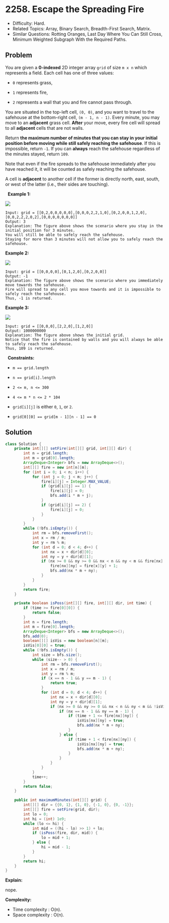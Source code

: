 # 2258. Escape the Spreading Fire

- Difficulty: Hard.
- Related Topics: Array, Binary Search, Breadth-First Search, Matrix.
- Similar Questions: Rotting Oranges, Last Day Where You Can Still Cross, Minimum Weighted Subgraph With the Required Paths.

## Problem

You are given a **0-indexed** 2D integer array ```grid``` of size ```m x n``` which represents a field. Each cell has one of three values:


	
- ```0``` represents grass,
	
- ```1``` represents fire,
	
- ```2``` represents a wall that you and fire cannot pass through.


You are situated in the top-left cell, ```(0, 0)```, and you want to travel to the safehouse at the bottom-right cell, ```(m - 1, n - 1)```. Every minute, you may move to an **adjacent** grass cell. **After** your move, every fire cell will spread to all **adjacent** cells that are not walls.

Return **the **maximum** number of minutes that you can stay in your initial position before moving while still safely reaching the safehouse**. If this is impossible, return ```-1```. If you can **always** reach the safehouse regardless of the minutes stayed, return ```109```.

Note that even if the fire spreads to the safehouse immediately after you have reached it, it will be counted as safely reaching the safehouse.

A cell is **adjacent** to another cell if the former is directly north, east, south, or west of the latter (i.e., their sides are touching).

 
**Example 1:**

![](https://assets.leetcode.com/uploads/2022/03/10/ex1new.jpg)

```
Input: grid = [[0,2,0,0,0,0,0],[0,0,0,2,2,1,0],[0,2,0,0,1,2,0],[0,0,2,2,2,0,2],[0,0,0,0,0,0,0]]
Output: 3
Explanation: The figure above shows the scenario where you stay in the initial position for 3 minutes.
You will still be able to safely reach the safehouse.
Staying for more than 3 minutes will not allow you to safely reach the safehouse.
```

**Example 2:**

![](https://assets.leetcode.com/uploads/2022/03/10/ex2new2.jpg)

```
Input: grid = [[0,0,0,0],[0,1,2,0],[0,2,0,0]]
Output: -1
Explanation: The figure above shows the scenario where you immediately move towards the safehouse.
Fire will spread to any cell you move towards and it is impossible to safely reach the safehouse.
Thus, -1 is returned.
```

**Example 3:**

![](https://assets.leetcode.com/uploads/2022/03/10/ex3new.jpg)

```
Input: grid = [[0,0,0],[2,2,0],[1,2,0]]
Output: 1000000000
Explanation: The figure above shows the initial grid.
Notice that the fire is contained by walls and you will always be able to safely reach the safehouse.
Thus, 109 is returned.
```

 
**Constraints:**


	
- ```m == grid.length```
	
- ```n == grid[i].length```
	
- ```2 <= m, n <= 300```
	
- ```4 <= m * n <= 2 * 104```
	
- ```grid[i][j]``` is either ```0```, ```1```, or ```2```.
	
- ```grid[0][0] == grid[m - 1][n - 1] == 0```



## Solution

```java
class Solution {
    private int[][] setFire(int[][] grid, int[][] dir) {
        int n = grid.length;
        int m = grid[0].length;
        ArrayDeque<Integer> bfs = new ArrayDeque<>();
        int[][] fire = new int[n][m];
        for (int i = 0; i < n; i++) {
            for (int j = 0; j < m; j++) {
                fire[i][j] = Integer.MAX_VALUE;
                if (grid[i][j] == 1) {
                    fire[i][j] = 0;
                    bfs.add(i * m + j);
                }
                if (grid[i][j] == 2) {
                    fire[i][j] = 0;
                }
            }
        }
        while (!bfs.isEmpty()) {
            int rm = bfs.removeFirst();
            int x = rm / m;
            int y = rm % m;
            for (int d = 0; d < 4; d++) {
                int nx = x + dir[d][0];
                int ny = y + dir[d][1];
                if (nx >= 0 && ny >= 0 && nx < n && ny < m && fire[nx][ny] == Integer.MAX_VALUE) {
                    fire[nx][ny] = fire[x][y] + 1;
                    bfs.add(nx * m + ny);
                }
            }
        }
        return fire;
    }

    private boolean isPoss(int[][] fire, int[][] dir, int time) {
        if (time >= fire[0][0]) {
            return false;
        }
        int n = fire.length;
        int m = fire[0].length;
        ArrayDeque<Integer> bfs = new ArrayDeque<>();
        bfs.add(0);
        boolean[][] isVis = new boolean[n][m];
        isVis[0][0] = true;
        while (!bfs.isEmpty()) {
            int size = bfs.size();
            while (size-- > 0) {
                int rm = bfs.removeFirst();
                int x = rm / m;
                int y = rm % m;
                if (x == n - 1 && y == m - 1) {
                    return true;
                }
                for (int d = 0; d < 4; d++) {
                    int nx = x + dir[d][0];
                    int ny = y + dir[d][1];
                    if (nx >= 0 && ny >= 0 && nx < n && ny < m && !isVis[nx][ny]) {
                        if (nx == n - 1 && ny == m - 1) {
                            if (time + 1 <= fire[nx][ny]) {
                                isVis[nx][ny] = true;
                                bfs.add(nx * m + ny);
                            }
                        } else {
                            if (time + 1 < fire[nx][ny]) {
                                isVis[nx][ny] = true;
                                bfs.add(nx * m + ny);
                            }
                        }
                    }
                }
            }
            time++;
        }
        return false;
    }

    public int maximumMinutes(int[][] grid) {
        int[][] dir = {{0, 1}, {1, 0}, {-1, 0}, {0, -1}};
        int[][] fire = setFire(grid, dir);
        int lo = 0;
        int hi = (int) 1e9;
        while (lo <= hi) {
            int mid = ((hi - lo) >> 1) + lo;
            if (isPoss(fire, dir, mid)) {
                lo = mid + 1;
            } else {
                hi = mid - 1;
            }
        }
        return hi;
    }
}
```

**Explain:**

nope.

**Complexity:**

* Time complexity : O(n).
* Space complexity : O(n).
